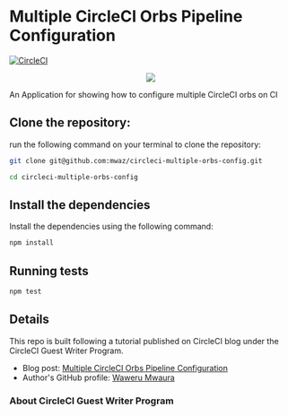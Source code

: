 # Multiple CircleCI Orbs Pipeline Configuration

[![CircleCI](https://circleci.com/gh/mwaz/circleci-multiple-orbs-config.svg?style=svg)](https://circleci.com/gh/mwaz/circleci-multiple-orbs-config)

<p align="center"><img src="https://avatars3.githubusercontent.com/u/59034516"></p>

An Application for showing how to configure multiple CircleCI orbs on CI


## Clone the repository:

run the following command on your terminal to clone the repository:

```bash
git clone git@github.com:mwaz/circleci-multiple-orbs-config.git

cd circleci-multiple-orbs-config
```

## Install the dependencies

Install the dependencies using the following command:

```bash
npm install
```

## Running tests

```bash
npm test
```
## Details

This repo is built following a tutorial published on CircleCI blog under the CircleCI Guest Writer Program.

-   Blog post: [ Multiple CircleCI Orbs Pipeline Configuration][blog]
-   Author's GitHub profile: [Waweru Mwaura][author]

### About CircleCI Guest Writer Program


[blog]: https://circleci.com/blog/multiple-circleci-orbs-pipeline-configuration/
[author]: https://github.com/mwaz
